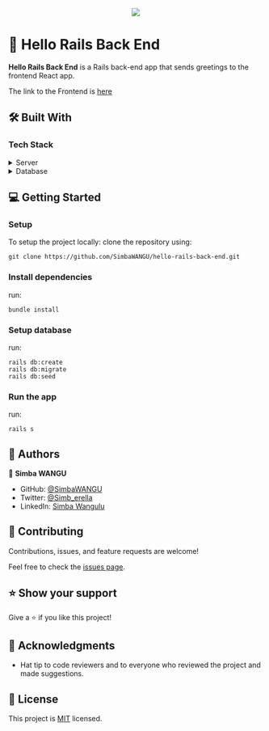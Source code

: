 <a name="readme-top"></a>


<div align="center">

  ![](https://img.shields.io/badge/Microverse-blueviolet)

</div>

# 📖 Hello Rails Back End <a name="about-project"></a>

**Hello Rails Back End** is a Rails back-end app that sends greetings to the frontend React app.

The link to the Frontend is [here](https://github.com/SimbaWANGU/hello_react_front_end/tree/develop)

## 🛠 Built With <a name="built-with"></a>

### Tech Stack <a name="tech-stack"></a>

<details>
  <summary>Server</summary>
  <ul>
    <li><a href="https://rubyonrails.org/">Ruby On Rails</a></li>
  </ul>
</details>

<details>
<summary>Database</summary>
  <ul>
    <li><a href="https://www.postgresql.org/">PostgreSQL</a></li>
  </ul>
</details>

<!-- Features -->


<!-- GETTING STARTED -->

## 💻 Getting Started <a name="getting-started"></a>

### Setup

To setup the project locally: clone the repository using:

```
git clone https://github.com/SimbaWANGU/hello-rails-back-end.git
```

### Install dependencies
run:
```
bundle install
```

### Setup database
run:
```
rails db:create
rails db:migrate
rails db:seed
```

### Run the app
run:
```
rails s
```

<!-- AUTHORS -->

## 👥 Authors <a name="authors"></a>

👤 **Simba WANGU**

- GitHub: [@SimbaWANGU](https://github.com/SimbaWANGU)
- Twitter: [@Simb_erella](https://twitter.com/Simb_erella)
- LinkedIn: [Simba Wangulu](https://linkedin.com/in/simba-wangulu/)


## 🤝 Contributing <a name="contributing"></a>

Contributions, issues, and feature requests are welcome!

Feel free to check the [issues page](https://github.com/SimbaWANGU/hello-rails-back-end/issues).


<!-- SUPPORT -->

## ⭐️ Show your support <a name="support"></a>

Give a ⭐️ if you like this project!


## 🙏 Acknowledgments <a name="acknowledgements"></a>

- Hat tip to code reviewers and to everyone who reviewed the project and made suggestions.


<!-- LICENSE -->

## 📝 License <a name="license"></a>

This project is [MIT](./LICENSE) licensed.
